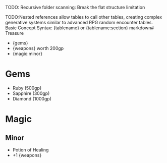 TODO: Recursive folder scanning: Break the flat structure limitation

TODO:Nested references allow tables to call other tables, creating complex generative systems similar to advanced RPG random encounter tables.
Basic Concept
Syntax: {tablename} or {tablename:section}
markdown# Treasure
- {gems}
- {weapons} worth 200gp
- {magic:minor}

# Gems
- Ruby (500gp)
- Sapphire (300gp)  
- Diamond (1000gp)

# Magic
## Minor
- Potion of Healing
- +1 {weapons}